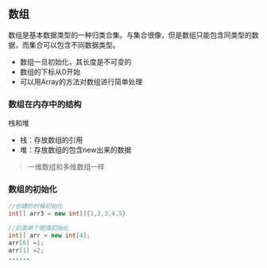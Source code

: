 ## 数组
数组是基本数据类型的一种归类合集。与集合很像，但是数组只能包含同类型的数据，而集合可以包含不同数据类型。
* 数组一旦初始化，其长度是不可变的
* 数组的下标从0开始
* 可以用Array的方法对数组进行简单处理

### 数组在内存中的结构

栈和堆
* 栈：存放数组的引用
* 堆：存放数组的包含new出来的数据

>一维数组和多维数组一样

### 数组的初始化

```java
//创建的时候初始化
int[] arr3 = new int[]{1,2,3,4,5}

//后面单个赋值初始化
int[] arr = new int[4];
arr[0] =1;
arr[1] =2;
......
```